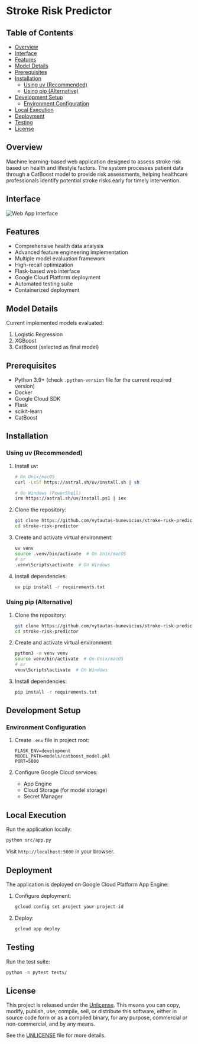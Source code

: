 # Stroke Risk Predictor

## Table of Contents

- [Overview](#overview)
- [Interface](#interface)
- [Features](#features)
- [Model Details](#model-details)
- [Prerequisites](#prerequisites)
- [Installation](#installation)
  - [Using uv (Recommended)](#using-uv-recommended)
  - [Using pip (Alternative)](#using-pip-alternative)
- [Development Setup](#development-setup)
  - [Environment Configuration](#environment-configuration)
- [Local Execution](#local-execution)
- [Deployment](#deployment)
- [Testing](#testing)
- [License](#license)

## Overview

Machine learning-based web application designed to assess stroke risk based on health and lifestyle factors. The system processes patient data through a CatBoost model to provide risk assessments, helping healthcare professionals identify potential stroke risks early for timely intervention.

## Interface

![Web App Interface](images/web_app.png)

## Features

- Comprehensive health data analysis
- Advanced feature engineering implementation
- Multiple model evaluation framework
- High-recall optimization
- Flask-based web interface
- Google Cloud Platform deployment
- Automated testing suite
- Containerized deployment

## Model Details

Current implemented models evaluated:
1. Logistic Regression
2. XGBoost
3. CatBoost (selected as final model)

## Prerequisites

- Python 3.9+ (check `.python-version` file for the current required version)
- Docker
- Google Cloud SDK
- Flask
- scikit-learn
- CatBoost

## Installation

### Using uv (Recommended)

1. Install uv:
   ```bash
   # On Unix/macOS
   curl -LsSf https://astral.sh/uv/install.sh | sh

   # On Windows (PowerShell)
   irm https://astral.sh/uv/install.ps1 | iex
   ```

2. Clone the repository:
   ```bash
   git clone https://github.com/vytautas-bunevicius/stroke-risk-predictor.git
   cd stroke-risk-predictor
   ```

3. Create and activate virtual environment:
   ```bash
   uv venv
   source .venv/bin/activate  # On Unix/macOS
   # or
   .venv\Scripts\activate  # On Windows
   ```

4. Install dependencies:
   ```bash
   uv pip install -r requirements.txt
   ```

### Using pip (Alternative)

1. Clone the repository:
   ```bash
   git clone https://github.com/vytautas-bunevicius/stroke-risk-predictor.git
   cd stroke-risk-predictor
   ```

2. Create and activate virtual environment:
   ```bash
   python3 -m venv venv
   source venv/bin/activate  # On Unix/macOS
   # or
   venv\Scripts\activate  # On Windows
   ```

3. Install dependencies:
   ```bash
   pip install -r requirements.txt
   ```

## Development Setup

### Environment Configuration

1. Create `.env` file in project root:
   ```env
   FLASK_ENV=development
   MODEL_PATH=models/catboost_model.pkl
   PORT=5000
   ```

2. Configure Google Cloud services:
   - App Engine
   - Cloud Storage (for model storage)
   - Secret Manager

## Local Execution

Run the application locally:
```bash
python src/app.py
```

Visit `http://localhost:5000` in your browser.

## Deployment

The application is deployed on Google Cloud Platform App Engine:

1. Configure deployment:
   ```bash
   gcloud config set project your-project-id
   ```

2. Deploy:
   ```bash
   gcloud app deploy
   ```

## Testing

Run the test suite:
```bash
python -m pytest tests/
```

## License

This project is released under the [Unlicense](https://unlicense.org/). This means you can copy, modify, publish, use, compile, sell, or distribute this software, either in source code form or as a compiled binary, for any purpose, commercial or non-commercial, and by any means.

See the [UNLICENSE](UNLICENSE) file for more details.